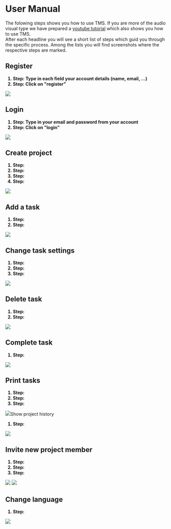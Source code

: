 # User Manual
<p>
The folowing steps shows you how to use TMS. If you are more of the audio visual type we have prepared a <a href="https://www.youtube.com/">youtube tutorial</a> which also shows you how to use TMS.</br>
After each headline you will see a short list of steps which guid you through the specific process. Among the lists you will find screenshots where the respective steps are marked.
</p>

## Register
<b>
<ol>
  <li>Step: <span style="font-weight: bold">Type in each field your account details (name, email, ...)</span></li>
  <li>Step: Click on "register"</li>
</ol>
</b>
<img src="https://github.com/MichiFrech/TMS/blob/master/User%20Manual/Pictures/Register.PNG"></img>

## Login
<b>
<ol>
  <li>Step: Type in your email and password from your account</li>
  <li>Step: Click on "login"</li>
</ol>
</b>
<img src="https://github.com/MichiFrech/TMS/blob/master/User%20Manual/Pictures/Login.PNG"></img>

## Create project
<b>
<ol>
  <li>Step: </li>
  <li>Step: </li>
  <li>Step: </li>
  <li>Step: </li>
</ol>
</b>
<img src="https://github.com/MichiFrech/TMS/blob/master/User%20Manual/Pictures/CreateProject.PNG"></img>

## Add a task
<b>
<ol>
  <li>Step: </li>
  <li>Step: </li>
</ol>
</b>
<img src="https://github.com/MichiFrech/TMS/blob/master/User%20Manual/Pictures/AddTask.PNG"></img>

## Change task settings
<b>
<ol>
  <li>Step: </li>
  <li>Step: </li>
  <li>Step: </li>
</ol>
</b>
<img src="https://github.com/MichiFrech/TMS/blob/master/User%20Manual/Pictures/SettingsTask.PNG"></img>

## Delete task
<b>
<ol>
  <li>Step: </li>
  <li>Step: </li>
</ol>
</b>
<img src="https://github.com/MichiFrech/TMS/blob/master/User%20Manual/Pictures/DeleteTask.PNG"></img>

## Complete task
<b>
<ol>
  <li>Step: </li>
</ol>
</b>
<img src="https://github.com/MichiFrech/TMS/blob/master/User%20Manual/Pictures/CompleteTask.PNG"></img>

## Print tasks
<b>
<ol>
  <li>Step: </li>
  <li>Step: </li>
  <li>Step: </li>
</ol>
</b>
<img src="https://github.com/MichiFrech/TMS/blob/master/User%20Manual/Pictures/PrintTask.PNG"></img

## Show project history
<b>
<ol>
  <li>Step: </li>
</ol>
</b>
<img src="https://github.com/MichiFrech/TMS/blob/master/User%20Manual/Pictures/ShowHistory.PNG"></img>

## Invite new project member
<b>
<ol>
  <li>Step: </li>
  <li>Step: </li>
  <li>Step: </li>
</ol>
</b>
<img src="https://github.com/MichiFrech/TMS/blob/master/User%20Manual/Pictures/Invite1.PNG"></img>
<img src="https://github.com/MichiFrech/TMS/blob/master/User%20Manual/Pictures/Invite2.PNG"></img>

## Change language
<b>
<ol>
  <li>Step: </li>
</ol>
</b>
<img src="https://github.com/MichiFrech/TMS/blob/master/User%20Manual/Pictures/ChangeLang.PNG"></img>
